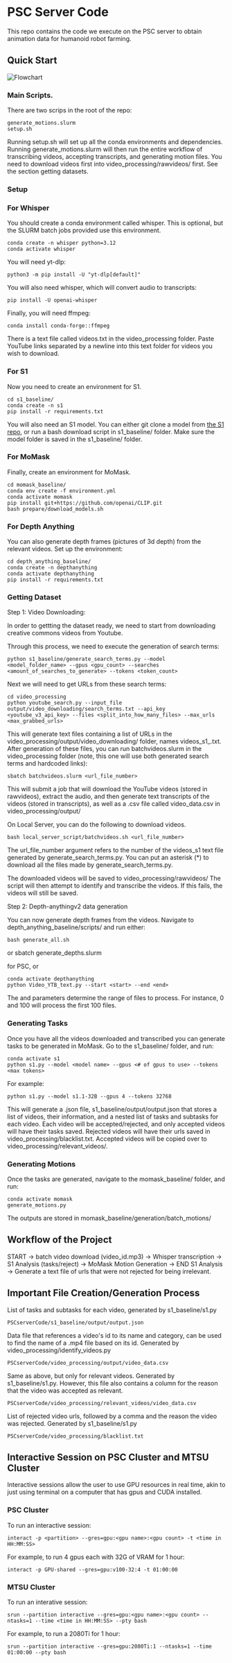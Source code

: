 # PSC Server Code

This repo contains the code we execute on the PSC server to obtain animation data for humanoid robot farming.

## Quick Start

![Flowchart](PSC_flowchart.png)


### Main Scripts.

There are two scrips in the root of the repo:

	generate_motions.slurm
	setup.sh

Running setup.sh will set up all the conda environments and dependencies. Running generate_motions.slurm will then run the entire workflow of transcribing videos, accepting transcripts, and generating motion files. You need to download videos first into video_processing/rawvideos/ first. See the section getting datasets.


### Setup

### For Whisper

You should create a conda environment called whisper. This is optional, but the SLURM batch jobs provided use this environment.

	conda create -n whisper python=3.12
	conda activate whisper

You will need yt-dlp:

	python3 -m pip install -U "yt-dlp[default]"

You will also need whisper, which will convert audio to transcripts:

	pip install -U openai-whisper

Finally, you will need ffmpeg:

	conda install conda-forge::ffmpeg

There is a text file called videos.txt in the video_processing folder. Paste YouTube links separated by a newline into this text folder for videos you wish to download.

### For S1

Now you need to create an environment for S1.

	cd s1_baseline/
	conda create -n s1
	pip install -r requirements.txt

You will also need an S1 model. You can either git clone a model from [the S1 repo](https://huggingface.co/simplescaling), or run a bash download script in s1_baseline/ folder. Make sure the model folder is saved in the s1_baseline/ folder.

### For MoMask

Finally, create an environment for MoMask.

	cd momask_baseline/
	conda env create -f environment.yml
	conda activate momask
	pip install git+https://github.com/openai/CLIP.git
	bash prepare/download_models.sh	

### For Depth Anything

You can also generate depth frames (pictures of 3d depth) from the relevant videos. Set up the environment:

	cd depth_anything_baseline/
	conda create -n depthanything
	conda activate depthanything
	pip install -r requirements.txt

### Getting Dataset

Step 1: Video Downloading: 

In order to gettting the dataset ready, we need to start from downloading creative commons videos from Youtube. 

Through this process, we need to execute the generation of search terms:

	python s1_baseline/generate_search_terms.py --model <model_folder_name> --gpus <gpu_count> --searches <amount_of_searches_to_generate> --tokens <token_count>

Next we will need to get URLs from these search terms:

	cd video_processing
	python youtube_search.py --input_file output/video_downloading/search_terms.txt --api_key <youtube_v3_api_key> --files <split_into_how_many_files> --max_urls <max_grabbed_urls>

This will generate text files containing a list of URLs in the video_processing/output/video_downloading/ folder, names videos_s1_<id>.txt.
After generation of these files, you can run batchvideos.slurm in the video_processing folder (note, this one will use both generated search terms and hardcoded links):

	sbatch batchvideos.slurm <url_file_number>

This will submit a job that will download the YouTube videos (stored in rawvideos), extract the audio, and then generate text transcripts of the videos (stored in transcripts), as well as a .csv file called video_data.csv in video_processing/output/

On Local Server, you can do the following to download videos.

	bash local_server_script/batchvideos.sh <url_file_number>

The url_file_number argument refers to the number of the videos_s1 text file generated by generate_search_terms.py. You can put an asterisk (*) to download all the files made by generate_search_terms.py.

The downloaded videos will be saved to video_processing/rawvideos/
The script will then attempt to identify and transcribe the videos. If this fails, the videos will still be saved.



Step 2: Depth-anythingv2 data generation 

You can now generate depth frames from the videos. Navigate to depth_anything_baseline/scripts/ and run either:

	bash generate_all.sh
or
	sbatch generate_depths.slurm <start> <end>

for PSC, or

	conda activate depthanything
	python Video_YTB_text.py --start <start> --end <end>

The <start> and <end> parameters determine the range of files to process. For instance, 0 and 100 will process the first 100 files.

### Generating Tasks

Once you have all the videos downloaded and transcribed you can generate tasks to be generated in MoMask. Go to the s1_baseline/ folder, and run:

	conda activate s1
	python s1.py --model <model name> --gpus <# of gpus to use> --tokens <max tokens>

For example:

	python s1.py --model s1.1-32B --gpus 4 --tokens 32768

This will generate a .json file, s1_baseline/output/output.json that stores a list of videos, their information, and a nested list of tasks and subtasks for each video. Each video will be accepted/rejected, and only accepted videos will have their tasks saved. Rejected videos will have their urls saved in video_processing/blacklist.txt. Accepted videos will be copied over to video_processing/relevant_videos/.

### Generating Motions

Once the tasks are generated, navigate to the momask_baseline/ folder, and run:

	conda activate momask
	generate_motions.py

The outputs are stored in momask_baseline/generation/batch_motions/

## Workflow of the Project

START -> batch video download (video_id.mp3) -> Whisper transcription -> S1 Analysis (tasks/reject) -> MoMask Motion Generation -> END
S1 Analysis -> Generate a text file of urls that were not rejected for being irrelevant.

## Important File Creation/Generation Process

List of tasks and subtasks for each video, generated by s1_baseline/s1.py

	PSCserverCode/s1_baseline/output/output.json

Data file that references a video's id to its name and category, can be used to find the name of a .mp4 file based on its id. Generated by video_processing/identify_videos.py

	PSCserverCode/video_processing/output/video_data.csv

Same as above, but only for relevant videos. Generated by s1_baseline/s1.py. However, this file also contains a column for the reason that the video was accepted as relevant.

	PSCserverCode/video_processing/relevant_videos/video_data.csv

List of rejected video urls, followed by a comma and the reason the video was rejected. Generated by s1_baseline/s1.py

	PSCserverCode/video_processing/blacklist.txt

## Interactive Session on PSC Cluster and MTSU Cluster

Interactive sessions allow the user to use GPU resources in real time, akin to just using terminal on a computer that has gpus and CUDA installed.

### PSC Cluster

To run an interactive session:

	interact -p <partition> --gres=gpu:<gpu name>:<gpu count> -t <time in HH:MM:SS>

For example, to run 4 gpus each with 32G of VRAM for 1 hour:

	interact -p GPU-shared --gres=gpu:v100-32:4 -t 01:00:00

### MTSU Cluster

To run an interative session:

	srun --partition interactive --gres=gpu:<gpu name>:<gpu count> --ntasks=1 --time <time in HH:MM:SS> --pty bash

For example, to run a 2080Ti for 1 hour:

	srun --partition interactive --gres=gpu:2080Ti:1 --ntasks=1 --time 01:00:00 --pty bash


